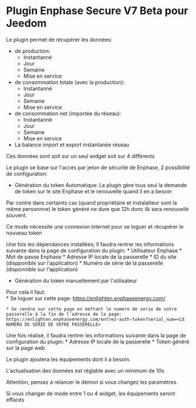 # Plugin Enphase Secure V7 Beta pour Jeedom

Le plugin permet de récupérer les données: 
* de production:
    * Instantanné
    * Jour
    * Semaine
    * Mise en service
* de consommation totale (avec la production):
    * Instantanné
    * Jour
    * Semaine
    * Mise en service
* de consommation net (importée du réseau):
    * Instantanné
    * Jour
    * Semaine
    * Mise en service
* La balance import et export instantanée réseau

Ces données sont soit sur un seul widget soit sur 4 différents
 
Le plugin se base sur l'accès par jeton de sécurité de Enphase, 2 possibilité de configuration:
* Génération du token Automatique:
Le plugin gère tous seul la demande de token sur le site Enphase et le renouvelle quand il en a besoin

Par contre dans certaints cas (quand propriétaire et instalalteur sont la même personnne) le token généré ne dure que 12h donc ilk sera renouvellé souvent.

Ce mode nécessite une connexion internet pour se loguer et récupérer le nouveau token

Une fois les dépendances installées;
Il faudra  rentrer les informations suivante dans la page de configuration du plugin:
    * Utilisateur Enphase
    * Mot de passe Enphase
    * Adresse IP locale de la passerelle
    * ID du site (dispponible sur l'application)
    * Numéro de série de la passerelle (disponnible sur l'application)

* Génération du token manuellement par l'utilisateur

Pour cela il faut:  
    * Se loguer sur cette page: https://enlighten.enphaseenergy.com/

    * Se rendre sur cette page en mettant le numéro de serie de votre passerelle à la fin de l'adresse de la page:  https://enlighten.enphaseenergy.com/entrez-auth-token?serial_num=<LE NUMERO DE SERIE DE VOTRE PASSERELLE> 

Une fois réalisé, il faudra  rentrer les informations suivante dans la page de configuration du plugin:
    * Adresse IP locale de la passerelle
    * Token généré sur la page web

Le plugin ajoutera les équipements dont il a besoin.

L'actualisation des données est réglable avec un minimum de 10s


Attention, pensez à relancer le démon si vous changez les paramètres.

Si vous changer de mode entre 1 ou 4 widget, les équipements seront effacés
